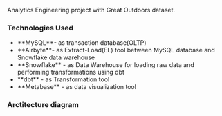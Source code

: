 Analytics Engineering project with Great Outdoors dataset.
### Technologies Used
<ul>
  <li>**MySQL**- as transaction database(OLTP)</li>
  <li>**Airbyte**- as Extract-Load(EL) tool between MySQL database and Snowflake data warehouse</li>
  <li>**Snowflake** - as Data Warehouse for loading raw data and performing transformations using dbt</li>
  <li>**dbt** - as Transformation tool</li>
  <li>**Metabase** - as data visualization tool</li>
</ul>

### Arctitecture diagram

